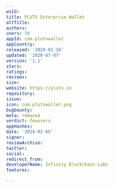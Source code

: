```yaml
---
wsId: 
title: PLUTX Enterprise Wallet
altTitle: 
authors: 
users: 10
appId: com.plutxwallet
appCountry: 
released: '2020-02-26'
updated: '2020-07-07'
version: '1.1'
stars: 
ratings: 
reviews: 
size: 
website: https://plutx.io
repository: 
issue: 
icon: com.plutxwallet.png
bugbounty: 
meta: removed
verdict: fewusers
appHashes: 
date: '2024-02-05'
signer: 
reviewArchive: 
twitter: 
social: 
redirect_from: 
developerName: Infinity Blockchain Labs
features: 

---
```



